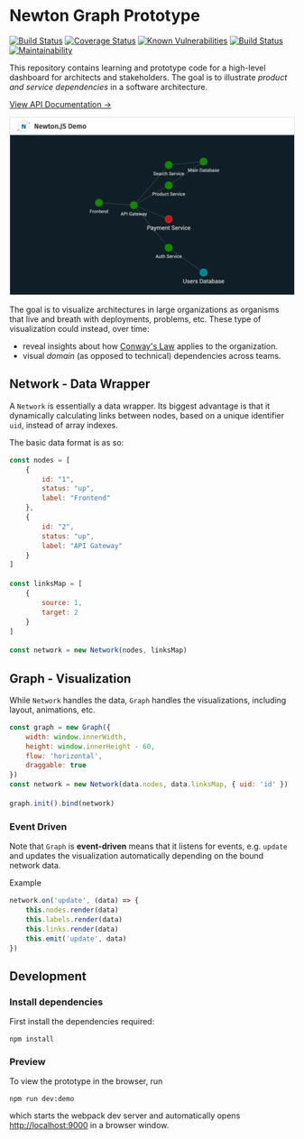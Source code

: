 # Newton Graph Prototype 

[![Build Status](https://travis-ci.org/julie-ng/newtonjs-graph.svg?branch=master)](https://travis-ci.org/julie-ng/newtonjs-graph)
[![Coverage Status](https://coveralls.io/repos/github/julie-ng/newtonjs-graph/badge.svg?branch=master)](https://coveralls.io/github/julie-ng/newtonjs-graph?branch=master)
[![Known Vulnerabilities](https://snyk.io/test/github/julie-ng/newtonjs-graph/badge.svg?targetFile=package.json)](https://snyk.io/test/github/julie-ng/newtonjs-graph?targetFile=package.json)
[![Build Status](https://dev.azure.com/julie-ng/newton/_apis/build/status/julie-ng.newtonjs-graph?branchName=master)](https://dev.azure.com/julie-ng/newton/_build/latest?definitionId=1&branchName=master)
[![Maintainability](https://api.codeclimate.com/v1/badges/7a3975197c576202fe08/maintainability)](https://codeclimate.com/github/julie-ng/newtonjs-graph/maintainability)

This repository contains learning and prototype code for a high-level dashboard for architects and stakeholders. The goal is to illustrate *product and service dependencies* in a software architecture.

[View API Documentation &rarr;](https://julie-ng.github.io/newtonjs-graph/)

<img src="./images/screenshots/demo-1.png" alt="Demo Screenshot" style="border:1px solid #ddd">

The goal is to visualize architectures in large organizations as organisms that live and breath with deployments, problems, etc. These type of visualization could instead, over time:

- reveal insights about how [Conway's Law](https://en.wikipedia.org/wiki/Conway%27s_law) applies to the organization.
- visual _domain_ (as opposed to technical) dependencies across teams.

## Network - Data Wrapper

A `Network` is essentially a data wrapper. Its biggest advantage is that it dynamically calculating links between nodes, based on a unique identifier `uid`, instead of array indexes.

The basic data format is as so:

```javascript
const nodes = [
	{
		id: "1",
		status: "up",
		label: "Frontend"
	},
	{
		id: "2",
		status: "up",
		label: "API Gateway"
	}
]

const linksMap = [
	{ 
		source: 1, 
		target: 2 
	}
]

const network = new Network(nodes, linksMap)
```

## Graph - Visualization

While `Network` handles the data, `Graph` handles the visualizations, including layout, animations, etc.


```javascript
const graph = new Graph({
	width: window.innerWidth,
	height: window.innerHeight - 60,
	flow: 'horizontal',
	draggable: true
})
const network = new Network(data.nodes, data.linksMap, { uid: 'id' })

graph.init().bind(network)
```

### Event Driven

Note that `Graph` is **event-driven** means that it listens for events, e.g. `update` and updates the visualization automatically depending on the bound network data. 

Example

```javascript
network.on('update', (data) => {
	this.nodes.render(data)
	this.labels.render(data)
	this.links.render(data)
	this.emit('update', data)
})
```

## Development

### Install dependencies

First install the dependencies required:

```
npm install
```

### Preview

To view the prototype in the browser, run

```
npm run dev:demo
```

which starts the webpack dev server and automatically opens [http://localhost:9000](http://localhost:9000) in a browser window.
